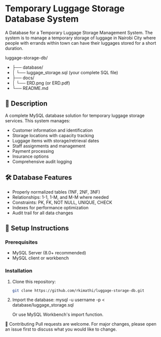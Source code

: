 # Temporary Luggage Storage Database System
A Database for a Temporary Luggage Storage Management System. The system is to manage a temporary storage of luggage in Nairobi City where people with errands within town can have their luggages stored for a short duration.

luggage-storage-db/
  - ├── database/
  - │   └── luggage_storage.sql (your complete SQL file)
  - ├── docs/
  - │   └── ERD.png (or ERD.pdf)
  - └── README.md

## 📖 Description
A complete MySQL database solution for temporary luggage storage services. This system manages:
- Customer information and identification
- Storage locations with capacity tracking
- Luggage items with storage/retrieval dates
- Staff assignments and management
- Payment processing
- Insurance options
- Comprehensive audit logging

## 🛠️ Database Features
- Properly normalized tables (1NF, 2NF, 3NF)
- Relationships: 1-1, 1-M, and M-M where needed
- Constraints: PK, FK, NOT NULL, UNIQUE, CHECK
- Indexes for performance optimization
- Audit trail for all data changes

## 🚀 Setup Instructions

### Prerequisites
- MySQL Server (8.0+ recommended)
- MySQL client or workbench

### Installation
1. Clone this repository:
   ```bash
   git clone https://github.com/rkimathi/luggage-storage-db.git

2. Import the database:
   mysql -u username -p < database/luggage_storage.sql
   
   Or use MySQL Workbench's import function.

🤝 Contributing
Pull requests are welcome. For major changes, please open an issue first to discuss what you would like to change.
